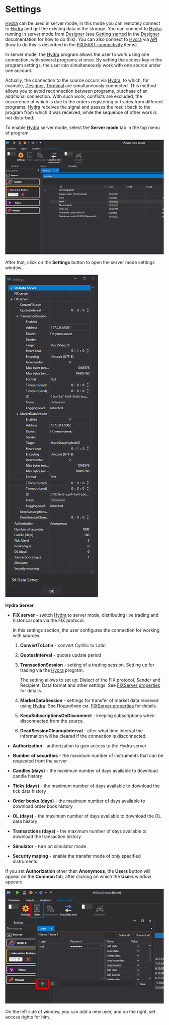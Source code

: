 # Settings

[Hydra](Hydra.md) can be used in server mode, in this mode you can remotely connect to [Hydra](Hydra.md) and get the existing data in the storage. You can connect to [Hydra](Hydra.md) running in server mode from [Designer](Designer.md) (see [Getting started](Designer_Creating_repository_of_historical_data.md) in the [Designer](Designer.md) documentation for how to do this). You can also connect to [Hydra](Hydra.md) via [API](StockSharpAbout.md) (how to do this is described in the [FIX\/FAST connectivity](hydraAPIConnect.md) items).

In server mode, the [Hydra](Hydra.md) program allows the user to work using one connection, with several programs at once. By setting the access key in the program settings, the user can simultaneously work with one source under one account.

Actually, the connection to the source occurs via [Hydra](Hydra.md), to which, for example, [Designer](Designer.md), [Terminal](Terminal.md) are simultaneously connected. This method allows you to avoid reconnection between programs, purchase of an additional connection. With such work, conflicts are excluded, the occurrence of which is due to the orders registering or trades from different programs. [Hydra](Hydra.md) receives the signal and passes the result back to the program from which it was received, while the sequence of other work is not disturbed. 

To enable [Hydra](Hydra.md) server mode, select the **Server mode** tab in the top menu of program.

![hydra server menu](../images/hydra_server_menu.png)

After that, click on the **Settings** button to open the server mode settings window.

![hydra server](../images/hydra_server.png)

**Hydra Server**

- **FIX server** \- switch [Hydra](Hydra.md) to server mode, distributing live trading and historical data via the FIX protocol. 

  In this settings section, the user configures the connection for working with sources: 
  1. **ConvertToLatin** \- convert Cyrillic to Latin 
  2. **QuotesInterval** \- quotes update period 
  3. **TransactionSession** \- setting of a trading session. Setting up for trading via the [Hydra](Hydra.md) program. 

     The setting allows to set up: Dialect of the FIX protocol, Sender and Recipient, Data format and other settings. See [FIXServer properties](https://doc.stocksharp.ru/html/Properties_T_StockSharp_Fix_FixServer.htm) for details.
  4. **MarketDataSession** \- settings for transfer of market data received using [Hydra](Hydra.md). See Подробнее см. [FIXServer properties](https://doc.stocksharp.ru/html/Properties_T_StockSharp_Fix_FixServer.htm) for details. 
  5. **KeepSubscriptionsOnDisconnect** \- keeping subscriptions when disconnected from the source. 
  6. **DeadSessionCleanupInterval** \- after what time interval the information will be cleared if the connection is disconnected.
- **Authorization** \- authorization to gain access to the Hydra server 
- **Number of securities** \- the maximum number of instruments that can be requested from the server 
- **Candles (days)** \- the maximum number of days available to download candle history 
- **Ticks (days)** \- the maximum number of days available to download the tick data history 
- **Order books (days)** \- the maximum number of days available to download order book history 
- **OL (days)** \- the maximum number of days available to download the OL data history 
- **Transactions (days)** \- the maximum number of days available to download the transaction history 
- **Simulator** \- turn on simulator mode 
- **Security maping** \- enable the transfer mode of only specified instruments. 

If you set **Authorization** other than **Anonymous**, the **Users** button will appear on the **Common** tab, after clicking on which the **Users** window appears

![hydra users](../images/hydra_users.png)

On the left side of window, you can add a new user, and on the right, set access rights for him. 
